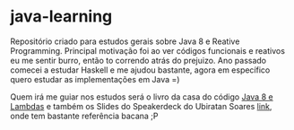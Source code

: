 # java-learning
Repositório criado para estudos gerais sobre Java 8 e Reative Programming. Principal motivação foi ao ver códigos funcionais e reativos eu me sentir burro, então to correndo atrás do prejuizo. Ano passado comecei a estudar Haskell e me ajudou bastante, agora em específico quero estudar as implementações em Java =)

Quem irá me guiar nos estudos será o livro da casa do código [Java 8 e Lambdas](https://www.casadocodigo.com.br/products/livro-java8) e também os Slides do Speakerdeck do Ubiratan Soares [link](https://speakerdeck.com/ubiratansoares), onde tem bastante referência bacana ;P

